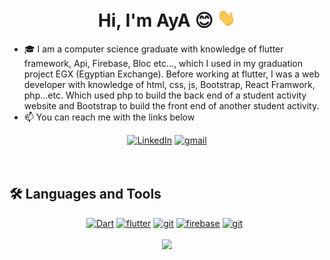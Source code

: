 <h1 align=center> Hi, I'm AyA 😊 <img src="https://github.com/ABSphreak/ABSphreak/blob/master/gifs/Hi.gif" width="30px"></h2></h1>

- 🎓 I am a computer science graduate with knowledge of flutter framework, Api, Firebase, Bloc etc..., which I used in my graduation project EGX (Egyptian Exchange). Before working at flutter, I was a web developer with knowledge of html, css, js, Bootstrap, React Framwork, php...etc. Which used php to build the back end of a student activity website and Bootstrap to build the front end of another student activity.
- :mailbox: You can reach me with the links below


<div align="center">
<a href="https://www.linkedin.com/in/aya-abdel-moneim-b75546221/" target="_blank"><img src="https://img.shields.io/badge/linkedin-%230177B5?style=flat&logo=linkedin&logoColor=white" alt="LinkedIn"></a>
<a href="ayhb756@gmail.com" target="_blank"><img src="https://img.shields.io/badge/Gmail-c14438?style=flat&logo=Gmail&logoColor=white" alt="gmail"></a>
</div>
<br><br>


## 🛠 Languages and Tools 
<div align="center">
  <a href="#" target="_blank"><img src="https://camo.githubusercontent.com/d54cb8a71c6e700018b4d1390e6178d544f5713b618cb11e3d9513640a82d0c9/68747470733a2f2f7777772e766563746f726c6f676f2e7a6f6e652f6c6f676f732f646172746c616e672f646172746c616e672d69636f6e2e737667" alt="Dart" width="30px" ></a>
   <a href="#" target="_blank"><img src="https://camo.githubusercontent.com/114aa59f6bfe1ff7ef3444fbb224078eb6a32c43f0ed03a6c0c3e6df67e049ec/68747470733a2f2f7777772e766563746f726c6f676f2e7a6f6e652f6c6f676f732f666c7574746572696f2f666c7574746572696f2d69636f6e2e737667" alt="flutter" width="30px"></a>
  <a href="#" target="_blank"><img src="https://camo.githubusercontent.com/fbfcb9e3dc648adc93bef37c718db16c52f617ad055a26de6dc3c21865c3321d/68747470733a2f2f7777772e766563746f726c6f676f2e7a6f6e652f6c6f676f732f6769742d73636d2f6769742d73636d2d69636f6e2e737667" alt="git" width="30px"></a>
  <a href="#" target="_blank"><img src="https://camo.githubusercontent.com/dd4b2422ed3bfc9da88c43d18550375c66f9584327dff7ecc19315ce50b96f07/68747470733a2f2f7777772e766563746f726c6f676f2e7a6f6e652f6c6f676f732f66697265626173652f66697265626173652d69636f6e2e737667" alt="firebase" width="30px"></a>
  <a href="#" target="_blank"><img src="https://camo.githubusercontent.com/ed93c2b000a76ceaad1503e7eb9356591b885227e82a36a005b9d3498b303ba5/68747470733a2f2f7777772e766563746f726c6f676f2e7a6f6e652f6c6f676f732f6669676d612f6669676d612d69636f6e2e737667" alt="git" width="30px"></a>
  <a href="#" target="_blank"><img src="" alt=""></a>
  <a href="#" target="_blank"><img src="" alt=""></a>
 </div>
<br/>
<div align=center><img  width="90px" src="https://github.com/SrishtiSinghD/SrishtiSinghD/blob/master/tenor%20(2).gif" ></div>
